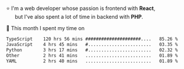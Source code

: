 ⭐ I'm a web developer whose passion is frontend with <b>React</b>,<br/>
&nbsp; &nbsp; &nbsp; but I've also spent a lot of time in backend with <b>PHP</b>.

📅 This month I spent my time on

<!--START_SECTION:waka-->

```txt
TypeScript    120 hrs 56 mins #####################....   85.26 %
JavaScript    4 hrs 45 mins   #........................   03.35 %
Python        3 hrs 17 mins   #........................   02.32 %
Other         2 hrs 41 mins   .........................   01.89 %
YAML          2 hrs 40 mins   .........................   01.89 %
```

<!--END_SECTION:waka-->
